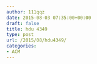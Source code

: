 ```yaml
---
author: 111qqz
date: 2015-08-03 07:35:00+00:00
draft: false
title: hdu 4349
type: post
url: /2015/08/hdu4349/
categories:
- ACM
---
```


